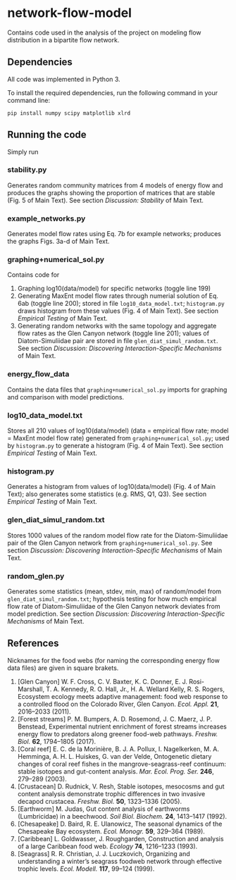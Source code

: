# network-flow-model
Contains code used in the analysis of the project on modeling flow distribution in a bipartite flow network.

## Dependencies

All code was implemented in Python 3.

To install the required dependencies, run the following command in your command line:
```
pip install numpy scipy matplotlib xlrd
```

## Running the code

Simply run 

### stability.py
Generates random community matrices from 4 models of energy flow and produces the graphs showing the proportion of matrices that are stable (Fig. 5 of Main Text). See section _Discussion: Stability_ of Main Text.

### example_networks.py
Generates model flow rates using Eq. 7b for example networks; produces the graphs Figs. 3a-d of Main Text.

### graphing+numerical_sol.py
Contains code for
1. Graphing log10(data/model) for specific networks (toggle line 199)
2. Generating MaxEnt model flow rates through numerial solution of Eq. 6ab (toggle line 200); stored in file `log10_data_model.txt`; `histogram.py` draws histogram from these values (Fig. 4 of Main Text). See section _Empirical Testing_ of Main Text.
3. Generating random networks with the same topology and aggregate flow rates as the Glen Canyon network (toggle line 201); values of Diatom-Simuliidae pair are stored in file `glen_diat_simul_random.txt`. See section _Discussion: Discovering Interaction-Specific Mechanisms_ of Main Text.

### energy_flow_data
Contains the data files that `graphing+numerical_sol.py` imports for graphing and comparison with model predictions.

### log10_data_model.txt
Stores all 210 values of log10(data/model) (data = empirical flow rate; model = MaxEnt model flow rate) generated from `graphing+numerical_sol.py`; used by `histogram.py` to generate a histogram (Fig. 4 of Main Text). See section _Empirical Testing_ of Main Text.

### histogram.py
Generates a histogram from values of log10(data/model) (Fig. 4 of Main Text); also generates some statistics (e.g. RMS, Q1, Q3). See section _Empirical Testing_ of Main Text.

### glen_diat_simul_random.txt
Stores 1000 values of the random model flow rate for the Diatom-Simuliidae pair of the Glen Canyon network from `graphing+numerical_sol.py`. See section _Discussion: Discovering Interaction-Specific Mechanisms_ of Main Text.

### random_glen.py
Generates some statistics (mean, stdev, min, max) of random/model from `glen_diat_simul_random.txt`; hypothesis testing for how much empirical flow rate of Diatom-Simuliidae of the Glen Canyon network deviates from model prediction. See section _Discussion: Discovering Interaction-Specific Mechanisms_ of Main Text.

## References

Nicknames for the food webs (for naming the corresponding energy flow data files) are given in square brakets.

1.	\[Glen Canyon\] W. F. Cross, C. V. Baxter, K. C. Donner, E. J. Rosi-Marshall, T. A. Kennedy, R. O. Hall, Jr., H. A. Wellard Kelly, R. S. Rogers, Ecosystem ecology meets adaptive management: food web response to a controlled flood on the Colorado River, Glen Canyon. *Ecol. Appl.* **21**, 2016–2033 (2011).
2.	\[Forest streams\] P. M. Bumpers, A. D. Rosemond, J. C. Maerz, J. P. Benstead, Experimental nutrient enrichment of forest streams increases energy flow to predators along greener food-web pathways. *Freshw. Biol.* **62**, 1794–1805 (2017).
3.	\[Coral reef\] E. C. de la Morinière, B. J. A. Pollux, I. Nagelkerken, M. A. Hemminga, A. H. L. Huiskes, G. van der Velde, Ontogenetic dietary changes of coral reef fishes in the mangrove-seagrass-reef continuum: stable isotopes and gut-content analysis. *Mar. Ecol. Prog. Ser.* **246**, 279–289 (2003).
4.	\[Crustacean\] D. Rudnick, V. Resh, Stable isotopes, mesocosms and gut content analysis demonstrate trophic differences in two invasive decapod crustacea. *Freshw. Biol.* **50**, 1323–1336 (2005).
5.	\[Earthworm\] M. Judas, Gut content analysis of earthworms (Lumbricidae) in a beechwood. *Soil Biol. Biochem.* **24**, 1413–1417 (1992).
6.	\[Chesapeake\] D. Baird, R. E. Ulanowicz, The seasonal dynamics of the Chesapeake Bay ecosystem. *Ecol. Monogr.* **59**, 329–364 (1989).
7.	\[Caribbean\] L. Goldwasser, J. Roughgarden, Construction and analysis of a large Caribbean food web. *Ecology* **74**, 1216–1233 (1993).
8.	\[Seagrass\] R. R. Christian, J. J. Luczkovich, Organizing and understanding a winter’s seagrass foodweb network through effective trophic levels. *Ecol. Modell.* **117**, 99–124 (1999).
